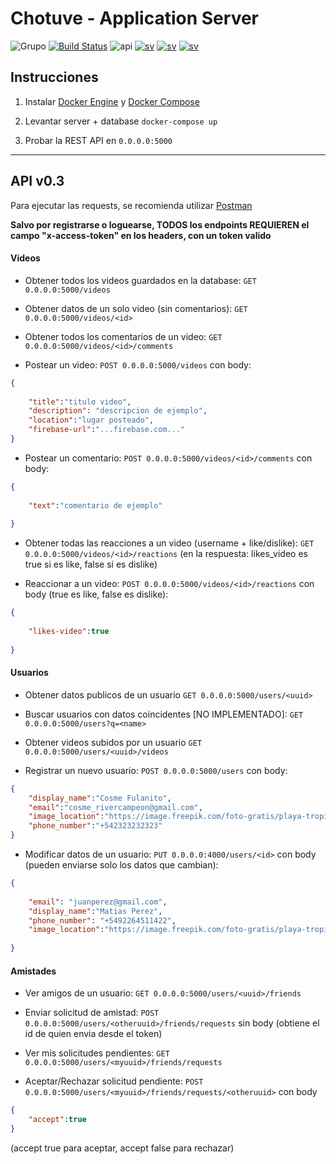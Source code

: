 # Chotuve - Application Server
![Grupo](https://img.shields.io/badge/grupo-11-blue) [![Build Status](https://travis-ci.com/Franco-Giordano/chotuve-appserver.svg?token=7zpnJJggDS7tTpxSzkvp&branch=master)](https://travis-ci.com/Franco-Giordano/chotuve-appserver)
![api](https://img.shields.io/badge/api-v0.3-blueviolet)
[![sv](https://img.shields.io/badge/view-media%20sv-important)](https://github.com/sebalogue/chotuve-mediaserver)
[![sv](https://img.shields.io/badge/view-auth%20sv-important)](https://github.com/santiagomariani/chotube-auth-server)
[![sv](https://img.shields.io/badge/view-android-important)](https://github.com/javier2409/Chotuve-Android)

## Instrucciones

1. Instalar [Docker Engine](https://docs.docker.com/engine/install/) y [Docker Compose](https://docs.docker.com/compose/install/)

2. Levantar server + database
```docker-compose up```

4. Probar la REST API en `0.0.0.0:5000`



---------------------------------------------


## API v0.3

Para ejecutar las requests, se recomienda utilizar [Postman](https://www.postman.com/downloads/)

**Salvo por registrarse o loguearse, TODOS los endpoints REQUIEREN el campo "x-access-token" en los headers, con un token valido**

#### Videos

- Obtener todos los videos guardados en la database:
`GET 0.0.0.0:5000/videos`

- Obtener datos de un solo video (sin comentarios):
`GET 0.0.0.0:5000/videos/<id>`

- Obtener todos los comentarios de un video:
`GET 0.0.0.0:5000/videos/<id>/comments`

- Postear un video:
`POST 0.0.0.0:5000/videos` con body:
```json
{
	
	"title":"titulo video",
	"description": "descripcion de ejemplo",
	"location":"lugar posteado",
	"firebase-url":"...firebase.com..."
}
```

- Postear un comentario:
`POST 0.0.0.0:5000/videos/<id>/comments` con body:
```json
{
	
	"text":"comentario de ejemplo"
	
}
```

- Obtener todas las reacciones a un video (username + like/dislike):
`GET 0.0.0.0:5000/videos/<id>/reactions` (en la respuesta: likes_video es true si es like, false si es dislike)


- Reaccionar a un video:
`POST 0.0.0.0:5000/videos/<id>/reactions` con body (true es like, false es dislike):
```json
{
	
	"likes-video":true
	
}
```

#### Usuarios

- Obtener datos publicos de un usuario
```GET 0.0.0.0:5000/users/<uuid>```

- Buscar usuarios con datos coincidentes [NO IMPLEMENTADO]:
```GET 0.0.0.0:5000/users?q=<name>```

- Obtener videos subidos por un usuario
```GET 0.0.0.0:5000/users/<uuid>/videos```

- Registrar un nuevo usuario:
```POST 0.0.0.0:5000/users```
con body:
```json
{
	"display_name":"Cosme Fulanito",
	"email":"cosme_rivercampeon@gmail.com",
	"image_location":"https://image.freepik.com/foto-gratis/playa-tropical_74190-188.jpg",
	"phone_number":"+542323232323"
}
```

- Modificar datos de un usuario:
`PUT 0.0.0.0:4000/users/<id>` con body (pueden enviarse solo los datos que cambian):
```json
{
	
	"email": "juanperez@gmail.com",
	"display_name":"Matias Perez",
	"phone_number": "+5492264511422",
	"image_location":"https://image.freepik.com/foto-gratis/playa-tropical_74190-188.jpg"
	
}
```
#### Amistades

- Ver amigos de un usuario:
```GET 0.0.0.0:5000/users/<uuid>/friends```

- Enviar solicitud de amistad:
```POST 0.0.0.0:5000/users/<otheruuid>/friends/requests``` sin body (obtiene el id de quien envia desde el token)


- Ver mis solicitudes pendientes:
```GET 0.0.0.0:5000/users/<myuuid>/friends/requests```


- Aceptar/Rechazar solicitud pendiente:
```POST 0.0.0.0:5000/users/<myuuid>/friends/requests/<otheruuid>``` con body
```json
{
	"accept":true
}
```
(accept true para aceptar, accept false para rechazar)
